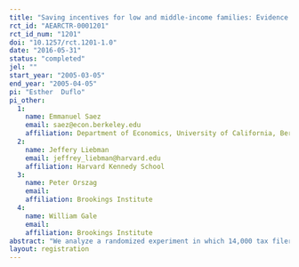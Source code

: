 ```yaml
---
title: "Saving incentives for low and middle-income families: Evidence from a field experiment with H&R Block"
rct_id: "AEARCTR-0001201"
rct_id_num: "1201"
doi: "10.1257/rct.1201-1.0"
date: "2016-05-31"
status: "completed"
jel: ""
start_year: "2005-03-05"
end_year: "2005-04-05"
pi: "Esther  Duflo"
pi_other:
  1:
    name: Emmanuel Saez
    email: saez@econ.berkeley.edu
    affiliation: Department of Economics, University of California, Berkeley
  2:
    name: Jeffery Liebman
    email: jeffrey_liebman@harvard.edu
    affiliation: Harvard Kennedy School
  3:
    name: Peter Orszag
    email: 
    affiliation: Brookings Institute
  4:
    name: William Gale
    email: 
    affiliation: Brookings Institute
abstract: "We analyze a randomized experiment in which 14,000 tax filers in H&R Block offices in St. Louis received matches of zero, 20 percent, or 50 percent of IRA contributions. Take-up rates were 3 percent, 8 percent, and 14 percent, respectively. Among contributors, contributions, excluding the match, averaged $765 in the control group and $1100 in the match groups. Taxpayer responses to similar incentives in the Saver’s Credit are much smaller. Taxpayers did not game the experiment by receiving a match and strategically withdrawing funds. Tax professionals significantly influenced contribution choices. These results suggest that both incentives and information affect behavior."
layout: registration
---
```


